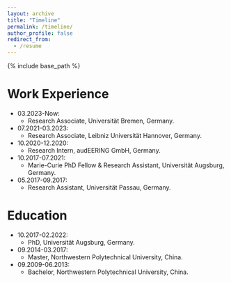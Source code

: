 ```yaml
---
layout: archive
title: "Timeline"
permalink: /timeline/
author_profile: false
redirect_from:
  - /resume
---
```


{% include base_path %}

Work Experience
======
* 03.2023-Now: 
  * Research Associate, Universität Bremen, Germany.
* 07.2021-03.2023: 
  * Research Associate, Leibniz Universität Hannover, Germany.
* 10.2020-12.2020: 
  * Research Intern, audEERING GmbH, Germany.
* 10.2017-07.2021: 
  * Marie-Curie PhD Fellow & Research Assistant, Universität Augsburg, Germany.	
* 05.2017-09.2017: 
  * Research Assistant, Universität Passau, Germany.

Education
======
* 10.2017-02.2022:
  * PhD, Universität Augsburg, Germany.
* 09.2014-03.2017:
  * Master, Northwestern Polytechnical University, China.
* 09.2009-06.2013:
  * Bachelor, Northwestern Polytechnical University, China.


